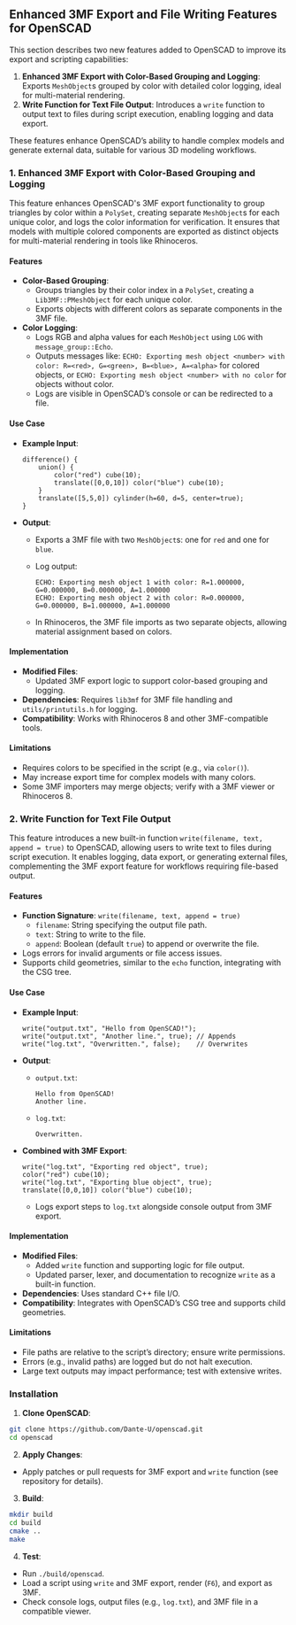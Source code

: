 ## Enhanced 3MF Export and File Writing Features for OpenSCAD

This section describes two new features added to OpenSCAD to improve its export and scripting capabilities:
1. **Enhanced 3MF Export with Color-Based Grouping and Logging**: Exports `MeshObject`s grouped by color with detailed color logging, ideal for multi-material rendering.
2. **Write Function for Text File Output**: Introduces a `write` function to output text to files during script execution, enabling logging and data export.

These features enhance OpenSCAD’s ability to handle complex models and generate external data, suitable for various 3D modeling workflows.

### 1. Enhanced 3MF Export with Color-Based Grouping and Logging

This feature enhances OpenSCAD's 3MF export functionality to group triangles by color within a `PolySet`, creating separate `MeshObject`s for each unique color, and logs the color information for verification. It ensures that models with multiple colored components are exported as distinct objects for multi-material rendering in tools like Rhinoceros.

#### Features
- **Color-Based Grouping**:
  - Groups triangles by their color index in a `PolySet`, creating a `Lib3MF::PMeshObject` for each unique color.
  - Exports objects with different colors as separate components in the 3MF file.
- **Color Logging**:
  - Logs RGB and alpha values for each `MeshObject` using `LOG` with `message_group::Echo`.
  - Outputs messages like: `ECHO: Exporting mesh object <number> with color: R=<red>, G=<green>, B=<blue>, A=<alpha>` for colored objects, or `ECHO: Exporting mesh object <number> with no color` for objects without color.
  - Logs are visible in OpenSCAD’s console or can be redirected to a file.

#### Use Case
- **Example Input**:
 
  ```openscad
  difference() {
      union() {
          color("red") cube(10);
          translate([0,0,10]) color("blue") cube(10);
      }
      translate([5,5,0]) cylinder(h=60, d=5, center=true);
  }
  ```
  
- **Output**:
  - Exports a 3MF file with two `MeshObject`s: one for `red` and one for `blue`.
  - Log output:

    ```
    ECHO: Exporting mesh object 1 with color: R=1.000000, G=0.000000, B=0.000000, A=1.000000
    ECHO: Exporting mesh object 2 with color: R=0.000000, G=0.000000, B=1.000000, A=1.000000
    ```

  - In Rhinoceros, the 3MF file imports as two separate objects, allowing material assignment based on colors.

#### Implementation
- **Modified Files**:
  - Updated 3MF export logic to support color-based grouping and logging.
- **Dependencies**: Requires `lib3mf` for 3MF file handling and `utils/printutils.h` for logging.
- **Compatibility**: Works with Rhinoceros 8 and other 3MF-compatible tools.

#### Limitations
- Requires colors to be specified in the script (e.g., via `color()`).
- May increase export time for complex models with many colors.
- Some 3MF importers may merge objects; verify with a 3MF viewer or Rhinoceros 8.

### 2. Write Function for Text File Output

This feature introduces a new built-in function `write(filename, text, append = true)` to OpenSCAD, allowing users to write text to files during script execution. It enables logging, data export, or generating external files, complementing the 3MF export feature for workflows requiring file-based output.

#### Features
- **Function Signature**: `write(filename, text, append = true)`
  - `filename`: String specifying the output file path.
  - `text`: String to write to the file.
  - `append`: Boolean (default `true`) to append or overwrite the file.
- Logs errors for invalid arguments or file access issues.
- Supports child geometries, similar to the `echo` function, integrating with the CSG tree.

#### Use Case
- **Example Input**:

  ```openscad
  write("output.txt", "Hello from OpenSCAD!");
  write("output.txt", "Another line.", true); // Appends
  write("log.txt", "Overwritten.", false);    // Overwrites
  ```

- **Output**:
  - `output.txt`:

    ```
    Hello from OpenSCAD!
    Another line.
    ```

  - `log.txt`:

    ```
    Overwritten.
    ```

- **Combined with 3MF Export**:

  ```openscad
  write("log.txt", "Exporting red object", true);
  color("red") cube(10);
  write("log.txt", "Exporting blue object", true);
  translate([0,0,10]) color("blue") cube(10);
  ```

  - Logs export steps to `log.txt` alongside console output from 3MF export.

#### Implementation
- **Modified Files**:
  - Added `write` function and supporting logic for file output.
  - Updated parser, lexer, and documentation to recognize `write` as a built-in function.
- **Dependencies**: Uses standard C++ file I/O.
- **Compatibility**: Integrates with OpenSCAD’s CSG tree and supports child geometries.

#### Limitations
- File paths are relative to the script’s directory; ensure write permissions.
- Errors (e.g., invalid paths) are logged but do not halt execution.
- Large text outputs may impact performance; test with extensive writes.

### Installation

1. **Clone OpenSCAD**:

  ```bash
  git clone https://github.com/Dante-U/openscad.git  
  cd openscad
  ```

2. **Apply Changes**:
  - Apply patches or pull requests for 3MF export and `write` function (see repository for details).

3. **Build**:

  ```bash
  mkdir build
  cd build
  cmake ..
  make
  ```

4. **Test**:
  - Run `./build/openscad`.
  - Load a script using `write` and 3MF export, render (`F6`), and export as 3MF.
  - Check console logs, output files (e.g., `log.txt`), and 3MF file in a compatible viewer.
